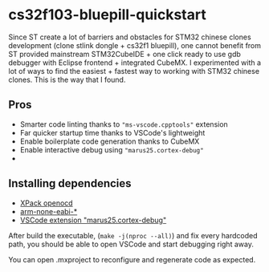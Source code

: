 # cs32f103-bluepill-quickstart

Since ST create a lot of barriers and obstacles for STM32 chinese clones development (clone stlink dongle + cs32f1 bluepill), one cannot benefit from ST provided mainstream STM32CubeIDE + one click ready to use gdb debugger with Eclipse frontend + integrated CubeMX. I experimented with a lot of ways to find the easiest + fastest way to working with STM32 chinese clones. This is the way that I found.

## Pros
- Smarter code linting thanks to `"ms-vscode.cpptools"` extension
- Far quicker startup time thanks to VSCode's lightweight
- Enable boilerplate code generation thanks to CubeMX
- Enable interactive debug using `"marus25.cortex-debug"`
- 

## Installing dependencies

- [XPack openocd](https://xpack.github.io/dev-tools/openocd/)
- [arm-none-eabi-*](https://developer.arm.com/downloads/-/gnu-rm)
- [VSCode extension "marus25.cortex-debug"](https://marketplace.visualstudio.com/items?itemName=marus25.cortex-debug)


After build the executable, (`make -j(nproc --all)`) and fix every hardcoded path, you should be able to open VSCode and start debugging right away.

You can open .mxproject to reconfigure and regenerate code as expected.